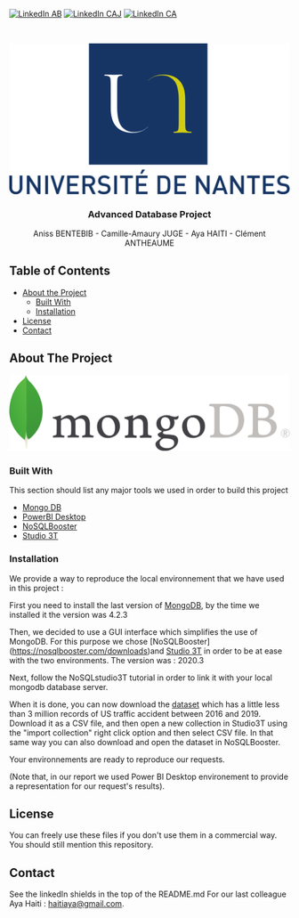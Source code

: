 <!-- PROJECT SHIELDS -->
[![LinkedIn AB][linkedin-shield]][linkedin-url-1]
[![LinkedIn CAJ][linkedin-shield]][linkedin-url-2]
[![LinkedIn CA][linkedin-shield]][linkedin-url-4]



<!-- PROJECT LOGO -->
<br />
<p align="center">
  <a href="https://github.com/camilleAmaury/BDD_Evoluees">
    <img src="images/logo.png" alt="Logo">
  </a>

  <h3 align="center">Advanced Database Project</h3>

  <p align="center">
    Aniss BENTEBIB - Camille-Amaury JUGE - Aya HAITI - Clément ANTHEAUME
  </p>
</p>



<!-- TABLE OF CONTENTS -->
## Table of Contents <a name="head-page"></a>

* [About the Project](#about-the-project)
  * [Built With](#built-with)
  * [Installation](#abstract)
* [License](#license)
* [Contact](#contact)



<!-- ABOUT THE PROJECT -->
## About The Project

[![Mongo DB][product-screenshot]](https://www.mongodb.com/fr)

### Built With

This section should list any major tools we used in order to build this project
* [Mongo DB](https://www.mongodb.com/fr)
* [PowerBI Desktop](https://powerbi.microsoft.com/fr-fr/desktop/)
* [NoSQLBooster](https://nosqlbooster.com/)
* [Studio 3T](https://studio3t.com/)

### Installation

We provide a way to reproduce the local environnement that we have used in this project :

First you need to install the last version of [MongoDB](https://docs.mongodb.com/manual/installation/#mongodb-community-edition-installation-tutorials), by the time we installed it the version was 4.2.3

Then, we decided to use a GUI interface which simplifies the use of MongoDB. For this purpose we chose [NoSQLBooster] (https://nosqlbooster.com/downloads)and [Studio 3T](https://studio3t.com/download/) in order to be at ease with the two environments. The version was : 2020.3

Next, follow the NoSQLstudio3T tutorial in order to link it with your local mongodb database server. 

When it is done, you can now download the [dataset](https://www.kaggle.com/sobhanmoosavi/us-accidents) which has a little less than 3 million records of US traffic accident between 2016 and 2019.
Download it as a CSV file, and then open a new collection in Studio3T using the "import collection" right click option and then select CSV file. In that same way you can also download and open the dataset in NoSQLBooster.

Your environnements are ready to reproduce our requests.

(Note that, in our report we used Power BI Desktop environement to provide a representation for our request's results).


<!-- LICENSE -->
## License

You can freely use these files if you don't use them in a commercial way.
You should still mention this repository.


<!-- CONTACT -->
## Contact

See the linkedIn shields in the top of the README.md
For our last colleague Aya Haiti : haitiaya@gmail.com.


<!-- MARKDOWN LINKS & IMAGES -->
[linkedin-shield]: https://img.shields.io/badge/-LinkedIn-black.svg?style=flat-square&logo=linkedin&colorB=555
[linkedin-url-1]: https://www.linkedin.com/in/aniss-bentebib-a449a8155/
[linkedin-url-2]: https://www.linkedin.com/in/camille-amaury-juge/
[linkedin-url-4]: https://www.linkedin.com/in/cl%C3%A9ment-antheaume-9266a1171/
[product-screenshot]: images/mongo.png

